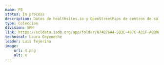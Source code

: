 ```yaml
---
name: P4
status: In process
description: Datos de healthsites.io y OpenStreetMaps de centros de salud, incluyendo clínicas y hospitales, para los 26 países de la región. Se incluye información de registros oficiales para 16 países de la región. 
type: Coleccion
division: SPH
link: https://scldata.iadb.org/app/folder/874B76A4-5B3C-467C-A31F-A0D9FA9B1F01
technical: Laura Goyeneche
leader: Luis Tejerina
image: 
    url: 4.png
    alt: x
---
```

    
